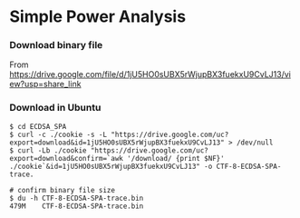 # Simple Power Analysis

### Download binary file
From https://drive.google.com/file/d/1jU5HO0sUBX5rWjupBX3fuekxU9CvLJ13/view?usp=share_link   

### Download in Ubuntu
```
$ cd ECDSA_SPA
$ curl -c ./cookie -s -L "https://drive.google.com/uc?export=download&id=1jU5HO0sUBX5rWjupBX3fuekxU9CvLJ13" > /dev/null
$ curl -Lb ./cookie "https://drive.google.com/uc?export=download&confirm=`awk '/download/ {print $NF}' ./cookie`&id=1jU5HO0sUBX5rWjupBX3fuekxU9CvLJ13" -o CTF-8-ECDSA-SPA-trace.

# confirm binary file size
$ du -h CTF-8-ECDSA-SPA-trace.bin 
479M    CTF-8-ECDSA-SPA-trace.bin
```